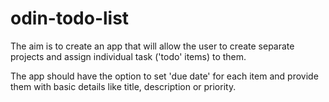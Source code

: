 # odin-todo-list

The aim is to create an app that will allow the user to create separate projects and assign individual task ('todo' items) to them.

The app should have the option to set 'due date' for each item and provide them with basic details like title, description or priority.
